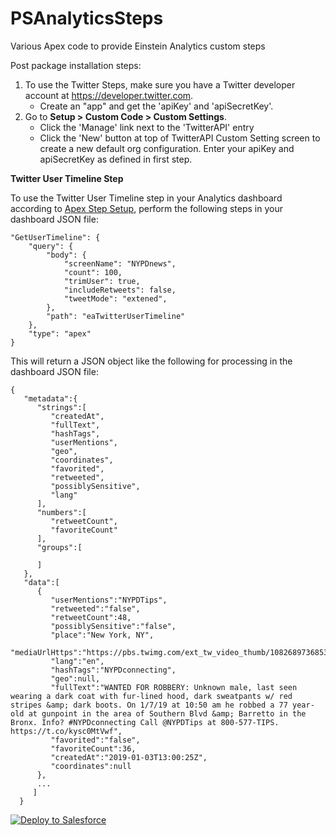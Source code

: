 # PSAnalyticsSteps
Various Apex code to provide Einstein Analytics custom steps

Post package installation steps:
  1. To use the Twitter Steps, make sure you have a Twitter developer account at https://developer.twitter.com. 
     - Create an "app" and get the 'apiKey' and 'apiSecretKey'.
  2. Go to <b>Setup > Custom Code > Custom Settings</b>.
     - Click the 'Manage' link next to the 'TwitterAPI' entry
     - Click the 'New' button at top of TwitterAPI Custom Setting screen to create a new default org configuration. Enter your apiKey and apiSecretKey as defined in first step.

<b>Twitter User Timeline Step</b>

To use the Twitter User Timeline step in your Analytics dashboard according to [Apex Step Setup](https://developer.salesforce.com/docs/atlas.en-us.bi_dev_guide_json.meta/bi_dev_guide_json/bi_dbjson_steps_types_apex.htm), perform the following steps in your dashboard JSON file:

```
"GetUserTimeline": {
    "query": {   
        "body": {
            "screenName": "NYPDnews",
            "count": 100,
            "trimUser": true,
            "includeRetweets": false,
            "tweetMode": "extened",
        },
        "path": "eaTwitterUserTimeline"
    },
    "type": "apex"
}
```

This will return a JSON object like the following for processing in the dashboard JSON file:

```
{  
   "metadata":{  
      "strings":[  
         "createdAt",
         "fullText",
         "hashTags",
         "userMentions",
         "geo",
         "coordinates",
         "favorited",
         "retweeted",
         "possiblySensitive",
         "lang"
      ],
      "numbers":[  
         "retweetCount",
         "favoriteCount"
      ],
      "groups":[  

      ]
   },
   "data":[  
      {  
         "userMentions":"NYPDTips",
         "retweeted":"false",
         "retweetCount":48,
         "possiblySensitive":"false",
         "place":"New York, NY",
         "mediaUrlHttps":"https://pbs.twimg.com/ext_tw_video_thumb/1082689736853151746/pu/img/vA0bL1vG5jVirh34.jpg",
         "lang":"en",
         "hashTags":"NYPDconnecting",
         "geo":null,
         "fullText":"WANTED FOR ROBBERY: Unknown male, last seen wearing a dark coat with fur-lined hood, dark sweatpants w/ red stripes &amp; dark boots. On 1/7/19 at 10:50 am he robbed a 77 year-old at gunpoint in the area of Southern Blvd &amp; Barretto in the Bronx. Info? #NYPDconnecting Call @NYPDTips at 800-577-TIPS. https://t.co/kysc0MtVwf",
         "favorited":"false",
         "favoriteCount":36,
         "createdAt":"2019-01-03T13:00:25Z",
         "coordinates":null
      },
      ...
     ]
  }
```

<a href="https://githubsfdeploy.herokuapp.com">
  <img alt="Deploy to Salesforce"
       src="https://raw.githubusercontent.com/afawcett/githubsfdeploy/master/deploy.png">
</a>
